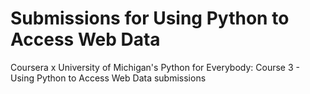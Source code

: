 # Submissions for Using Python to Access Web Data
Coursera x University of Michigan's Python for Everybody: Course 3 - Using Python to Access Web Data submissions
